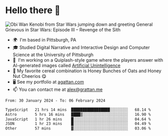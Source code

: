 <!--
**GameDog9988/GameDog9988** is a ✨ _special_ ✨ repository because its `README.md` (this file) appears on your GitHub profile.

Here are some ideas to get you started:

- 🔭 I’m currently working on ...
- 🌱 I’m currently learning ...
- 👯 I’m looking to collaborate on ...
- 🤔 I’m looking for help with ...
- 💬 Ask me about ...
- 📫 How to reach me: ...
- 😄 Pronouns: ...
- ⚡ Fun fact: ...
-->



Hello there 👋
==================================

![Obi Wan Kenobi from Star Wars jumping down and greeting General Grievous in Star Wars: Episode III – Revenge of the Sith](https://github.com/agrattan0820/agrattan0820/assets/51346343/689e56eb-29be-46a5-a079-28ea727b5f7e)


- 🌍  I'm based in Pittsburgh, PA
- 🎓  Studied Digital Narrative and Interactive Design and Computer Science at the University of Pittsburgh
- 👾  I'm working on a Quiplash-style game where the players answer with AI-generated images called [Artificial Unintelligence](https://github.com/agrattan0820/artificial-unintelligence)
- 🥣  My favorite cereal combination is Honey Bunches of Oats and Honey Nut Cheerios 😋
- 🖥️  See my portfolio at [agattan.com](http://agrattan.com/)
- 📫  You can contact me at [alex@grattan.me](mailto:alex@grattan.me)

<!--START_SECTION:waka-->

```txt
From: 30 January 2024 - To: 06 February 2024

TypeScript   21 hrs 14 mins  █████████████████░░░░░░░░   68.14 %
Astro        5 hrs 16 mins   ████▒░░░░░░░░░░░░░░░░░░░░   16.90 %
JavaScript   1 hr 26 mins    █░░░░░░░░░░░░░░░░░░░░░░░░   04.64 %
JSON         1 hr 23 mins    █░░░░░░░░░░░░░░░░░░░░░░░░   04.49 %
Other        57 mins         ▓░░░░░░░░░░░░░░░░░░░░░░░░   03.06 %
```

<!--END_SECTION:waka-->
